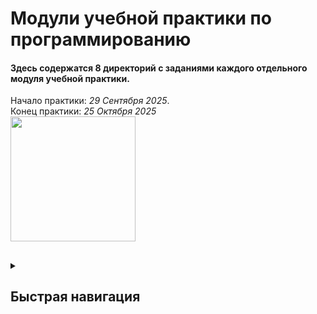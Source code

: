 <h1>Модули учебной практики по программированию</h1>

#### Здесь содержатся 8 директорий с заданиями каждого отдельного модуля учебной практики. <br>
Начало практики: *29 Сентября 2025*. <br>
Конец практики: *25 Октября 2025* <br>
<img src="https://media1.tenor.com/m/z3sxfsXpHtUAAAAd/beaver-carrot.gif" width="200"> 
##
<details>
  <summary><h2>Быстрая навигация</h2></summary>
  
  - [Модуль 1](https://github.com/Dokjja/Modules/blob/main/Module-1)
    - [Модуль 1.1](https://github.com/Dokjja/Modules/tree/main/Module-1/Module-1.1)
      - [Модуль 1.1.1](https://github.com/Dokjja/Modules/blob/main/Module-1/Module-1.1/Module-1.1.1/Program.cs)
      - [Модуль 1.1.2](https://github.com/Dokjja/Modules/blob/main/Module-1/Module-1.1/Module-1.1.2/Program.cs)
      - [Модуль 1.1.3](https://github.com/Dokjja/Modules/blob/main/Module-1/Module-1.1/Module-1.1.3/Program.cs)
      - [Модуль 1.1.4](https://github.com/Dokjja/Modules/blob/main/Module-1/Module-1.1/Module-1.1.4/Program.cs)
      - [Модуль 1.1.5](https://github.com/Dokjja/Modules/blob/main/Module-1/Module-1.1/Module-1.1.5/Program.cs)
    - [Модуль 1.2](https://github.com/Dokjja/Modules/tree/main/Module-1/Module-1.2)
      - [Модуль 1.2.1](https://github.com/Dokjja/Modules/blob/main/Module-1/Module-1.2/Module-1.2.1/Program.cs)
      - [Модуль 1.2.2](https://github.com/Dokjja/Modules/blob/main/Module-1/Module-1.2/Module-1.2.2/Program.cs)
      - [Модуль 1.2.3](https://github.com/Dokjja/Modules/blob/main/Module-1/Module-1.2/Module-1.2.3/Program.cs)
      - [Модуль 1.2.4](https://github.com/Dokjja/Modules/blob/main/Module-1/Module-1.2/Module-1.2.4/Program.cs)
      - [Модуль 1.2.5](https://github.com/Dokjja/Modules/blob/main/Module-1/Module-1.2/Module-1.2.5/Program.cs)
      - [Модуль 1.2.6](https://github.com/Dokjja/Modules/blob/main/Module-1/Module-1.2/Module-1.2.6/Program.cs)
    - [Модуль 1.3](https://github.com/Dokjja/Modules/tree/main/Module-1/Module-1.3)
      - [Модуль 1.3.1](https://github.com/Dokjja/Modules/blob/main/Module-1/Module-1.3/Module-1.3.1/Program.cs)
      - [Модуль 1.3.2](https://github.com/Dokjja/Modules/blob/main/Module-1/Module-1.3/Module-1.3.2/Program.cs)
      - [Модуль 1.3.3](https://github.com/Dokjja/Modules/blob/main/Module-1/Module-1.3/Module-1.3.3/Program.cs)
  - [Модуль 2](https://github.com/Dokjja/Modules/blob/main/Module-2)
    - [Модуль 2.1](https://github.com/Dokjja/Modules/tree/main/Module-2/Module-2.1)
      - [Модуль 2.1.1](https://github.com/Dokjja/Modules/blob/main/Module-2/Module-2.1/Module-2.1.1/Program.cs)
      - [Модуль 2.1.2](https://github.com/Dokjja/Modules/blob/main/Module-2/Module-2.1/Module-2.1.2/Program.cs)
      - [Модуль 2.1.3](https://github.com/Dokjja/Modules/blob/main/Module-2/Module-2.1/Module-2.1.3/Program.cs)
      - [Модуль 2.1.4](https://github.com/Dokjja/Modules/blob/main/Module-2/Module-2.1/Module-2.1.4/Program.cs)
      - [Модуль 2.1.5](https://github.com/Dokjja/Modules/blob/main/Module-2/Module-2.1/Module-2.1.5/Program.cs)
    - [Модуль 2.2](https://github.com/Dokjja/Modules/tree/main/Module-2/Module-2.2)
      - [Модуль 2.2.1](https://github.com/Dokjja/Modules/blob/main/Module-2/Module-2.2/Module-2.2.1/Program.cs)
      - [Модуль 2.2.2](https://github.com/Dokjja/Modules/blob/main/Module-2/Module-2.2/Module-2.2.2/Program.cs)
      - [Модуль 2.2.3](https://github.com/Dokjja/Modules/blob/main/Module-2/Module-2.2/Module-2.2.3/Program.cs)
  - [Модуль 3](https://github.com/Dokjja/Modules/blob/main/Module-3)
    - [Модуль 3.1](https://github.com/Dokjja/Modules/tree/main/Module-3/Module-3.1/Program.cs)
    - [Модуль 3.2](https://github.com/Dokjja/Modules/tree/main/Module-3/Module-3.2/Program.cs)
    - [Модуль 3.3](https://github.com/Dokjja/Modules/tree/main/Module-3/Module-3.3/Program.cs)
    - [Модуль 3.4](https://github.com/Dokjja/Modules/tree/main/Module-3/Module-3.4/Program.cs)
    - [Модуль 3.5](https://github.com/Dokjja/Modules/tree/main/Module-3/Module-3.5/Program.cs)
  - [Модуль 4](https://github.com/Dokjja/Modules/blob/main/Module-4)
    - [Модуль 4.1](https://github.com/Dokjja/Modules/tree/main/Module-4/Module-4.1/Program.cs)
    - [Модуль 4.2](https://github.com/Dokjja/Modules/tree/main/Module-4/Module-4.2/Program.cs)
    - [Модуль 4.3](https://github.com/Dokjja/Modules/tree/main/Module-4/Module-4.3/Program.cs)
    - [Модуль 4.4](https://github.com/Dokjja/Modules/tree/main/Module-4/Module-4.4/Program.cs)
    - [Модуль 4.5](https://github.com/Dokjja/Modules/tree/main/Module-4/Module-4.5/Program.cs)
  - [Модуль 5](https://github.com/Dokjja/Modules/blob/main/Module-5)
    - [Модуль 5.1](https://github.com/Dokjja/Modules/tree/main/Module-5/Module-5.1/Program.cs)
    - [Модуль 5.2](https://github.com/Dokjja/Modules/tree/main/Module-5/Module-5.2/Program.cs)
    - [Модуль 5.3](https://github.com/Dokjja/Modules/tree/main/Module-5/Module-5.3/Program.cs)
    - [Модуль 5.4](https://github.com/Dokjja/Modules/tree/main/Module-5/Module-5.4/Program.cs)
    - [Модуль 5.5](https://github.com/Dokjja/Modules/tree/main/Module-5/Module-5.5/Program.cs)
      



</details>
 
